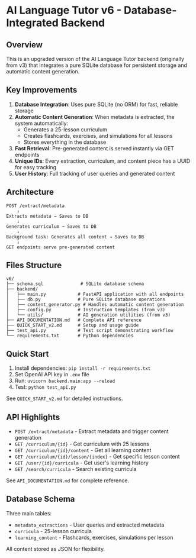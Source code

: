 # AI Language Tutor v6 - Database-Integrated Backend

## Overview

This is an upgraded version of the AI Language Tutor backend (originally from v3) that integrates a pure SQLite database for persistent storage and automatic content generation.

## Key Improvements

1. **Database Integration**: Uses pure SQLite (no ORM) for fast, reliable storage
2. **Automatic Content Generation**: When metadata is extracted, the system automatically:
   - Generates a 25-lesson curriculum
   - Creates flashcards, exercises, and simulations for all lessons
   - Stores everything in the database
3. **Fast Retrieval**: Pre-generated content is served instantly via GET endpoints
4. **Unique IDs**: Every extraction, curriculum, and content piece has a UUID for easy tracking
5. **User History**: Full tracking of user queries and generated content

## Architecture

```
POST /extract/metadata
    ↓
Extracts metadata → Saves to DB
    ↓
Generates curriculum → Saves to DB
    ↓
Background task: Generates all content → Saves to DB
    ↓
GET endpoints serve pre-generated content
```

## Files Structure

```
v6/
├── schema.sql              # SQLite database schema
├── backend/
│   ├── main.py            # FastAPI application with all endpoints
│   ├── db.py              # Pure SQLite database operations
│   ├── content_generator.py # Handles automatic content generation
│   ├── config.py          # Instruction templates (from v3)
│   └── utils/             # AI generation utilities (from v3)
├── API_DOCUMENTATION.md   # Complete API reference
├── QUICK_START_v2.md      # Setup and usage guide
├── test_api.py            # Test script demonstrating workflow
└── requirements.txt       # Python dependencies
```

## Quick Start

1. Install dependencies: `pip install -r requirements.txt`
2. Set OpenAI API key in `.env` file
3. Run: `uvicorn backend.main:app --reload`
4. Test: `python test_api.py`

See `QUICK_START_v2.md` for detailed instructions.

## API Highlights

- `POST /extract/metadata` - Extract metadata and trigger content generation
- `GET /curriculum/{id}` - Get curriculum with 25 lessons
- `GET /curriculum/{id}/content` - Get all learning content
- `GET /curriculum/{id}/lesson/{index}` - Get specific lesson content
- `GET /user/{id}/curricula` - Get user's learning history
- `GET /search/curricula` - Search existing curricula

See `API_DOCUMENTATION.md` for complete reference.

## Database Schema

Three main tables:
- `metadata_extractions` - User queries and extracted metadata
- `curricula` - 25-lesson curricula  
- `learning_content` - Flashcards, exercises, simulations per lesson

All content stored as JSON for flexibility. 